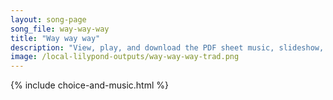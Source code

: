 ```yaml
---
layout: song-page
song_file: way-way-way
title: "Way way way"
description: "View, play, and download the PDF sheet music, slideshow, and audio. Lyrics: Way way way way way. Way way way way way. Way way way way way. ... ojibwe secular 1part"
image: /local-lilypond-outputs/way-way-way-trad.png
---
```


{% include choice-and-music.html %}